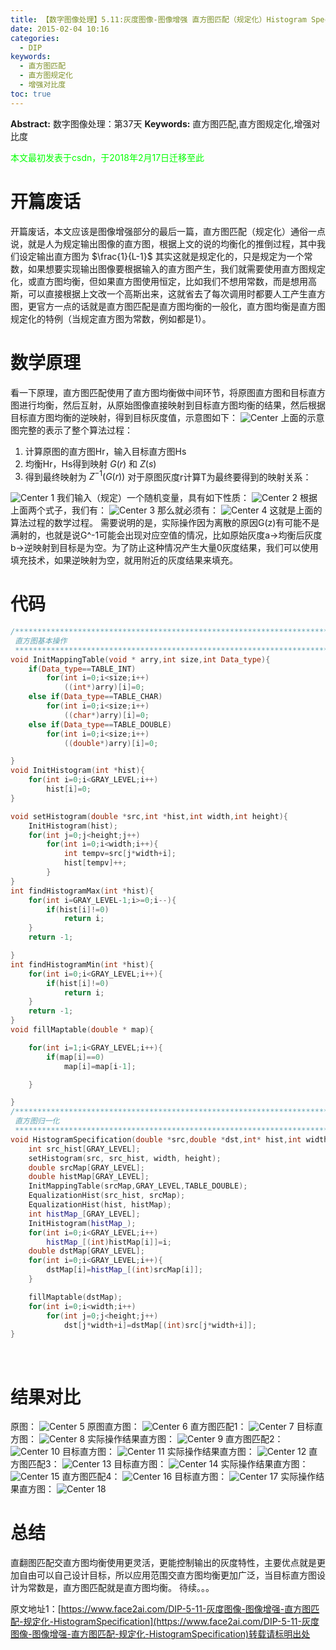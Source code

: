 ```yaml
---
title: 【数字图像处理】5.11:灰度图像-图像增强 直方图匹配（规定化）Histogram Specification"
date: 2015-02-04 10:16
categories:
  - DIP
keywords:
  - 直方图匹配
  - 直方图规定化
  - 增强对比度
toc: true
---
```

**Abstract:** 数字图像处理：第37天
**Keywords:** 直方图匹配,直方图规定化,增强对比度
<!--more-->
<font color="00FF00">本文最初发表于csdn，于2018年2月17日迁移至此</font>
# 开篇废话
开篇废话，本文应该是图像增强部分的最后一篇，直方图匹配（规定化）通俗一点说，就是人为规定输出图像的直方图，根据上文的说的均衡化的推倒过程，其中我们设定输出直方图为 $\frac{1}{L-1}$ 其实这就是规定化的，只是规定为一个常数，如果想要实现输出图像要根据输入的直方图产生，我们就需要使用直方图规定化，或直方图均衡，但如果直方图使用恒定，比如我们不想用常数，而是想用高斯，可以直接根据上文改一个高斯出来，这就省去了每次调用时都要人工产生直方图，更官方一点的话就是直方图匹配是直方图均衡的一般化，直方图均衡是直方图规定化的特例（当规定直方图为常数，例如都是1）。

# 数学原理
看一下原理，直方图匹配使用了直方图均衡做中间环节，将原图直方图和目标直方图进行均衡，然后互射，从原始图像直接映射到目标直方图均衡的结果，然后根据目标直方图均衡的逆映射，得到目标灰度值，示意图如下：
![Center][]
上面的示意图完整的表示了整个算法过程：

1. 计算原图的直方图Hr，输入目标直方图Hs
2. 均衡Hr，Hs得到映射 $G(r)$ 和 $Z(s)$
3. 得到最终映射为 $Z^{-1}(G(r))$
对于原图灰度r计算T为最终要得到的映射关系：

![Center 1][]
我们输入（规定）一个随机变量，具有如下性质：
![Center 2][]
根据上面两个式子，我们有：
![Center 3][]
那么就必须有：
![Center 4][]
这就是上面的算法过程的数学过程。
需要说明的是，实际操作因为离散的原因G(z)有可能不是满射的，也就是说G^-1可能会出现对应空值的情况，比如原始灰度a->均衡后灰度b->逆映射到目标是为空。为了防止这种情况产生大量0灰度结果，我们可以使用填充技术，如果逆映射为空，就用附近的灰度结果来填充。

# 代码
```c++
/********************************************************************************************
 直方图基本操作
 *******************************************************************************************/
void InitMappingTable(void * arry,int size,int Data_type){
    if(Data_type==TABLE_INT)
        for(int i=0;i<size;i++)
            ((int*)arry)[i]=0;
    else if(Data_type==TABLE_CHAR)
        for(int i=0;i<size;i++)
            ((char*)arry)[i]=0;
    else if(Data_type==TABLE_DOUBLE)
        for(int i=0;i<size;i++)
            ((double*)arry)[i]=0;

}
void InitHistogram(int *hist){
    for(int i=0;i<GRAY_LEVEL;i++)
        hist[i]=0;
}

void setHistogram(double *src,int *hist,int width,int height){
    InitHistogram(hist);
    for(int j=0;j<height;j++)
        for(int i=0;i<width;i++){
            int tempv=src[j*width+i];
            hist[tempv]++;
        }
}
int findHistogramMax(int *hist){
    for(int i=GRAY_LEVEL-1;i>=0;i--){
        if(hist[i]!=0)
            return i;
    }
    return -1;

}
int findHistogramMin(int *hist){
    for(int i=0;i<GRAY_LEVEL;i++){
        if(hist[i]!=0)
            return i;
    }
    return -1;
}
void fillMaptable(double * map){

    for(int i=1;i<GRAY_LEVEL;i++){
        if(map[i]==0)
            map[i]=map[i-1];

    }

}
/********************************************************************************************
 直方图归一化
 *******************************************************************************************/
void HistogramSpecification(double *src,double *dst,int* hist,int width,int height){
    int src_hist[GRAY_LEVEL];
    setHistogram(src, src_hist, width, height);
    double srcMap[GRAY_LEVEL];
    double histMap[GRAY_LEVEL];
    InitMappingTable(srcMap,GRAY_LEVEL,TABLE_DOUBLE);
    EqualizationHist(src_hist, srcMap);
    EqualizationHist(hist, histMap);
    int histMap_[GRAY_LEVEL];
    InitHistogram(histMap_);
    for(int i=0;i<GRAY_LEVEL;i++)
        histMap_[(int)histMap[i]]=i;
    double dstMap[GRAY_LEVEL];
    for(int i=0;i<GRAY_LEVEL;i++){
        dstMap[i]=histMap_[(int)srcMap[i]];
    }

    fillMaptable(dstMap);
    for(int i=0;i<width;i++)
        for(int j=0;j<height;j++)
            dst[j*width+i]=dstMap[(int)src[j*width+i]];
}
```

 

# 结果对比
原图：
![Center 5][]
原图直方图：
![Center 6][]
直方图匹配1：
![Center 7][]
目标直方图：
![Center 8][]
实际操作结果直方图：
![Center 9][]
直方图匹配2：
![Center 10][]
目标直方图：
![Center 11][]
实际操作结果直方图：
![Center 12][]
直方图匹配3：
![Center 13][]
目标直方图：
![Center 14][]
实际操作结果直方图：
![Center 15][]
直方图匹配4：
![Center 16][]
目标直方图：
![Center 17][]
实际操作结果直方图：
![Center 18][]
# 总结
直翻图匹配交直方图均衡使用更灵活，更能控制输出的灰度特性，主要优点就是更加自由可以自己设计目标，所以应用范围交直方图均衡更加广泛，当目标直方图设计为常数是，直方图匹配就是直方图均衡。
待续。。。



[Center]: https://tony4ai-1251394096.cos.ap-hongkong.myqcloud.com/blog_images/DIP-5-11-灰度图像-图像增强-直方图匹配-规定化-HistogramSpecification/20150204092942843.png
[Center 1]: https://tony4ai-1251394096.cos.ap-hongkong.myqcloud.com/blog_images/DIP-5-11-灰度图像-图像增强-直方图匹配-规定化-HistogramSpecification/20150204093958904.png
[Center 2]: https://tony4ai-1251394096.cos.ap-hongkong.myqcloud.com/blog_images/DIP-5-11-灰度图像-图像增强-直方图匹配-规定化-HistogramSpecification/20150204094118730.png
[Center 3]: https://tony4ai-1251394096.cos.ap-hongkong.myqcloud.com/blog_images/DIP-5-11-灰度图像-图像增强-直方图匹配-规定化-HistogramSpecification/20150204095222744.png
[Center 4]: https://tony4ai-1251394096.cos.ap-hongkong.myqcloud.com/blog_images/DIP-5-11-灰度图像-图像增强-直方图匹配-规定化-HistogramSpecification/20150204095241652.png
[Center 5]: https://tony4ai-1251394096.cos.ap-hongkong.myqcloud.com/blog_images/DIP-5-11-灰度图像-图像增强-直方图匹配-规定化-HistogramSpecification/20150204100939523.jpg
[Center 6]: https://tony4ai-1251394096.cos.ap-hongkong.myqcloud.com/blog_images/DIP-5-11-灰度图像-图像增强-直方图匹配-规定化-HistogramSpecification/20150204100835749.png
[Center 7]: https://tony4ai-1251394096.cos.ap-hongkong.myqcloud.com/blog_images/DIP-5-11-灰度图像-图像增强-直方图匹配-规定化-HistogramSpecification/20150204100026705.jpg
[Center 8]: https://tony4ai-1251394096.cos.ap-hongkong.myqcloud.com/blog_images/DIP-5-11-灰度图像-图像增强-直方图匹配-规定化-HistogramSpecification/20150204100046361.png
[Center 9]: https://tony4ai-1251394096.cos.ap-hongkong.myqcloud.com/blog_images/DIP-5-11-灰度图像-图像增强-直方图匹配-规定化-HistogramSpecification/20150204100748575.png
[Center 10]: https://tony4ai-1251394096.cos.ap-hongkong.myqcloud.com/blog_images/DIP-5-11-灰度图像-图像增强-直方图匹配-规定化-HistogramSpecification/20150204100127107.jpg
[Center 11]: https://tony4ai-1251394096.cos.ap-hongkong.myqcloud.com/blog_images/DIP-5-11-灰度图像-图像增强-直方图匹配-规定化-HistogramSpecification/20150204100144985.png
[Center 12]: https://tony4ai-1251394096.cos.ap-hongkong.myqcloud.com/blog_images/DIP-5-11-灰度图像-图像增强-直方图匹配-规定化-HistogramSpecification/20150204100716049.png
[Center 13]: https://tony4ai-1251394096.cos.ap-hongkong.myqcloud.com/blog_images/DIP-5-11-灰度图像-图像增强-直方图匹配-规定化-HistogramSpecification/20150204100201708.jpg
[Center 14]: https://tony4ai-1251394096.cos.ap-hongkong.myqcloud.com/blog_images/DIP-5-11-灰度图像-图像增强-直方图匹配-规定化-HistogramSpecification/20150204100219306.png
[Center 15]: https://tony4ai-1251394096.cos.ap-hongkong.myqcloud.com/blog_images/DIP-5-11-灰度图像-图像增强-直方图匹配-规定化-HistogramSpecification/20150204100551153.png
[Center 16]: https://tony4ai-1251394096.cos.ap-hongkong.myqcloud.com/blog_images/DIP-5-11-灰度图像-图像增强-直方图匹配-规定化-HistogramSpecification/20150204100236605.jpg
[Center 17]: https://tony4ai-1251394096.cos.ap-hongkong.myqcloud.com/blog_images/DIP-5-11-灰度图像-图像增强-直方图匹配-规定化-HistogramSpecification/20150204100437553.png
[Center 18]: https://tony4ai-1251394096.cos.ap-hongkong.myqcloud.com/blog_images/DIP-5-11-灰度图像-图像增强-直方图匹配-规定化-HistogramSpecification/20150204100628359.png





原文地址1：[https://www.face2ai.com/DIP-5-11-灰度图像-图像增强-直方图匹配-规定化-HistogramSpecification](https://www.face2ai.com/DIP-5-11-灰度图像-图像增强-直方图匹配-规定化-HistogramSpecification)转载请标明出处
